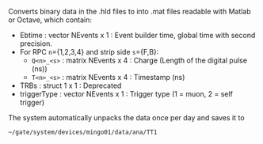 Converts binary data in the .hld files to into .mat files readable with Matlab or Octave, which contain:

- Ebtime : vector NEvents x 1 : Event builder time, global time with second precision.
- For RPC `n`={1,2,3,4} and strip side `s`={F,B}:
    - `Q<n>_<s>` : matrix NEvents x 4 : Charge (Length of the digital pulse (ns))
    - `T<n>_<s>` : matrix NEvents x 4 : Timestamp (ns)
- TRBs : struct 1 x 1 : Deprecated
- triggerType : vector NEvents x 1 : Trigger type (1 = muon, 2 = self trigger)

The system automatically unpacks the data once per day and saves it to

    ~/gate/system/devices/mingo01/data/ana/TT1
